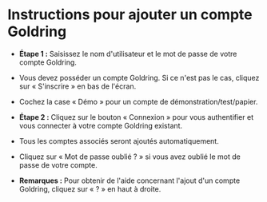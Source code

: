 # **Instructions pour ajouter un compte Goldring**
- **Étape 1 :** Saisissez le nom d'utilisateur et le mot de passe de votre compte Goldring.
- Vous devez posséder un compte Goldring. Si ce n'est pas le cas, cliquez sur « S'inscrire » en bas de l'écran.
- Cochez la case « Démo » pour un compte de démonstration/test/papier.
- **Étape 2 :** Cliquez sur le bouton « Connexion » pour vous authentifier et vous connecter à votre compte Goldring existant.
- Tous les comptes associés seront ajoutés automatiquement.
- Cliquez sur « Mot de passe oublié ? » si vous avez oublié le mot de passe de votre compte.

- **Remarques :** Pour obtenir de l'aide concernant l'ajout d'un compte Goldring, cliquez sur « ? » en haut à droite.
